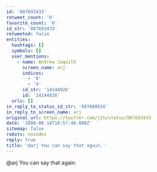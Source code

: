 ```yaml
---
id: '887693433'
retweet_count: '0'
favorite_count: '0'
id_str: '887693433'
retweeted: false
entities:
  hashtags: []
  symbols: []
  user_mentions:
    - name: Andrew Jaquith
      screen_name: arj
      indices:
        - '0'
        - '4'
      id_str: '14144926'
      id: '14144926'
  urls: []
in_reply_to_status_id_str: '887688016'
in_reply_to_screen_name: arj
original_url: https://twitter.com/jth/status/887693433
date: '2008-08-14T18:57:48.000Z'
sitemap: false
robots: noindex
reply: true
title: '@arj You can say that again.'
---
```


@arj You can say that again.